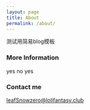 ```yaml
---
layout: page
title: About
permalink: /about/
---
```


测试用简易blog模板

### More Information

yes no yes 

### Contact me

[leafSnowzero@lolifantasy.club](mailto:leafSnowzero@lolifantasy.club)